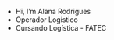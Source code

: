-  Hi, I’m Alana Rodrigues
-  Operador Logístico
-  Cursando Logística - FATEC



<!---
Alana-Rodrigues-01/Alana-Rodrigues-01 is a ✨ special ✨ repository because its `README.md` (this file) appears on your GitHub profile.
You can click the Preview link to take a look at your changes.
--->
